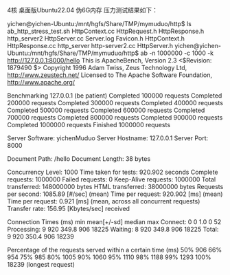 4核 桌面版Ubuntu22.04 伪6G内存 压力测试结果如下：

yichen@yichen-Ubuntu:/mnt/hgfs/Share/TMP/mymuduo/http$ ls
ab_http_stress_test.sh  HttpContext.cc  HttpRequest.h    HttpResponse.h  http_server2     HttpServer.cc  Server.log
Favicon.h               HttpContext.h   HttpResponse.cc  http_server     http-server2.cc  HttpServer.h
yichen@yichen-Ubuntu:/mnt/hgfs/Share/TMP/mymuduo/http$ ab -n 1000000 -c 1000 -k http://127.0.0.1:8000/hello
This is ApacheBench, Version 2.3 <$Revision: 1879490 $>
Copyright 1996 Adam Twiss, Zeus Technology Ltd, http://www.zeustech.net/
Licensed to The Apache Software Foundation, http://www.apache.org/

Benchmarking 127.0.0.1 (be patient)
Completed 100000 requests
Completed 200000 requests
Completed 300000 requests
Completed 400000 requests
Completed 500000 requests
Completed 600000 requests
Completed 700000 requests
Completed 800000 requests
Completed 900000 requests
Completed 1000000 requests
Finished 1000000 requests


Server Software:        yichenMuduo
Server Hostname:        127.0.0.1
Server Port:            8000

Document Path:          /hello
Document Length:        38 bytes

Concurrency Level:      1000
Time taken for tests:   920.902 seconds
Complete requests:      1000000
Failed requests:        0
Keep-Alive requests:    1000000
Total transferred:      148000000 bytes
HTML transferred:       38000000 bytes
Requests per second:    1085.89 [#/sec] (mean)
Time per request:       920.902 [ms] (mean)
Time per request:       0.921 [ms] (mean, across all concurrent requests)
Transfer rate:          156.95 [Kbytes/sec] received

Connection Times (ms)
              min  mean[+/-sd] median   max
Connect:        0    0   1.0      0      52
Processing:     9  920 349.8    906   18225
Waiting:        8  920 349.8    906   18225
Total:          9  920 350.4    906   18239

Percentage of the requests served within a certain time (ms)
  50%    906
  66%    954
  75%    985
  80%   1005
  90%   1060
  95%   1110
  98%   1188
  99%   1293
 100%  18239 (longest request)
